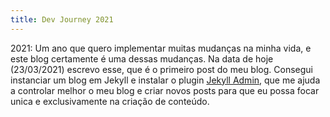 ```yaml
---
title: Dev Journey 2021
---
```


2021: Um ano que quero implementar muitas mudanças na minha vida, e este blog certamente é uma dessas mudanças. Na data de hoje (23/03/2021) escrevo esse, que é o primeiro post do meu blog. Consegui instanciar um blog em Jekyll e instalar o plugin [Jekyll Admin](https://github.com/jekyll/jekyll-admin), que me ajuda a controlar melhor o meu blog e criar novos posts para que eu possa focar unica e exclusivamente na criação de conteúdo.
